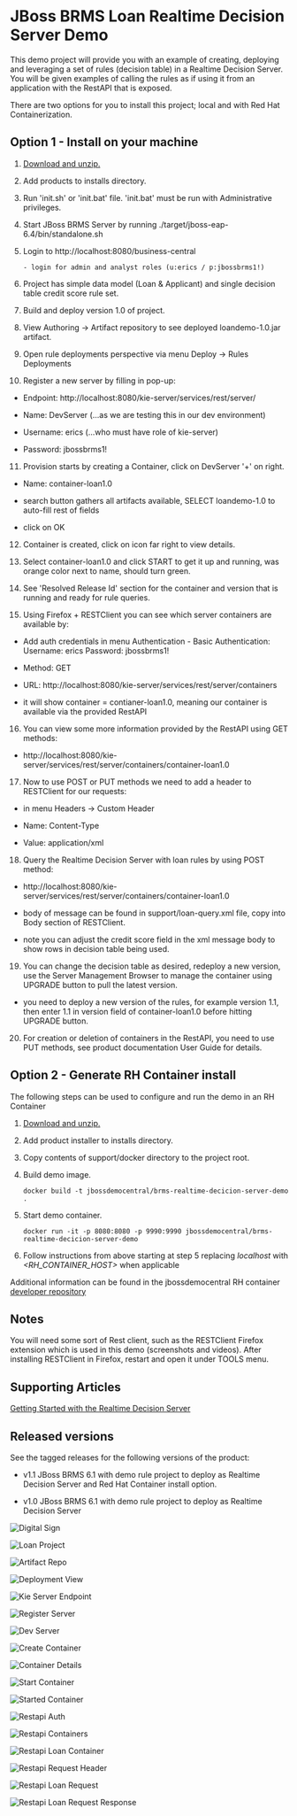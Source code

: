 JBoss BRMS Loan Realtime Decision Server Demo 
=============================================
This demo project will provide you with an example of creating, deploying and leveraging a set of rules
(decision table) in a Realtime Decision Server. You will be given examples of calling the rules as if
using it from an application with the RestAPI that is exposed.

There are two options for you to install this project; local and with Red Hat Containerization.


Option 1 - Install on your machine
----------------------------------
1. [Download and unzip.](https://github.com/jbossdemocentral/brms-loan-realtime-decicion-server-demo/archive/master.zip)

2. Add products to installs directory.

3. Run 'init.sh' or 'init.bat' file. 'init.bat' must be run with Administrative privileges.

4. Start JBoss BRMS Server by running ./target/jboss-eap-6.4/bin/standalone.sh

5. Login to http://localhost:8080/business-central

    ```
    - login for admin and analyst roles (u:erics / p:jbossbrms1!)
    ```
6. Project has simple data model (Loan & Applicant) and single decision table credit score rule set.

7. Build and deploy version 1.0 of project.

8. View Authoring -> Artifact repository to see deployed loandemo-1.0.jar artifact.

9. Open rule deployments perspective via menu Deploy -> Rules Deployments

10. Register a new server by filling in pop-up:

  - Endpoint: http://localhost:8080/kie-server/services/rest/server/
  
  - Name: DevServer (...as we are testing this in our dev environment)

  - Username: erics (...who must have role of kie-server)

  - Password: jbossbrms1!

11. Provision starts by creating a Container, click on DevServer '+' on right.

  - Name: container-loan1.0

  - search button gathers all artifacts available, SELECT loandemo-1.0 to auto-fill rest of fields

  - click on OK

12. Container is created, click on icon far right to view details.

13. Select container-loan1.0 and click START to get it up and running, was orange color next to name, should turn green.

14. See 'Resolved Release Id' section for the container and version that is running and ready for rule queries.

15. Using Firefox + RESTClient you can see which server containers are available by:

   - Add auth credentials in menu Authentication - Basic Authentication:  Username: erics    Password: jbossbrms1!

   - Method: GET

   - URL: http://localhost:8080/kie-server/services/rest/server/containers

   - it will show container = contianer-loan1.0, meaning our container is available via the provided RestAPI 

16. You can view some more information provided by the RestAPI using GET methods:

   - http://localhost:8080/kie-server/services/rest/server/containers/container-loan1.0

17. Now to use POST or PUT methods we need to add a header to RESTClient for our requests:

   - in menu Headers -> Custom Header

   - Name: Content-Type

   - Value: application/xml

18. Query the Realtime Decision Server with loan rules by using POST method:

   - http://localhost:8080/kie-server/services/rest/server/containers/container-loan1.0

   - body of message can be found in support/loan-query.xml file, copy into Body section of RESTClient.

   - note you can adjust the credit score field in the xml message body to show rows in decision table being used.

19. You can change the decision table as desired, redeploy a new version, use the Server Management Browser to manage the container
		using UPGRADE button to pull the latest version.

   - you need to deploy a new version of the rules, for example version 1.1, then enter 1.1 in version field of container-loan1.0
     before hitting UPGRADE button.

20. For creation or deletion of containers in the RestAPI, you need to use PUT methods, see product documentation User Guide for
		details.


Option 2 - Generate RH Container install
-----------------------------------------
The following steps can be used to configure and run the demo in an RH Container

1. [Download and unzip.](https://github.com/jbossdemocentral/brms-realtime-decicion-server-demo/archive/master.zip)

2. Add product installer to installs directory.

3. Copy contents of support/docker directory to the project root.

4. Build demo image.

	```
	docker build -t jbossdemocentral/brms-realtime-decicion-server-demo .
	```
5. Start demo container.

	```
	docker run -it -p 8080:8080 -p 9990:9990 jbossdemocentral/brms-realtime-decicion-server-demo
	```
6. Follow instructions from above starting at step 5 replacing *localhost* with *&lt;RH_CONTAINER_HOST&gt;* when applicable

Additional information can be found in the jbossdemocentral RH container [developer repository](https://github.com/jbossdemocentral/docker-developer)


Notes
-----
You will need some sort of Rest client, such as the RESTClient Firefox extension which is used in this demo (screenshots and
videos). After installing RESTClient in Firefox, restart and open it under TOOLS menu.


Supporting Articles
-------------------
[Getting Started with the Realtime Decision Server](http://www.schabell.org/2015/05/jboss-bpmsuite-quick-guide-getting-started-realtime-decision-server.html)


Released versions
-----------------
See the tagged releases for the following versions of the product:

- v1.1 JBoss BRMS 6.1 with demo rule project to deploy as Realtime Decision Server and Red Hat Container install option.

- v1.0 JBoss BRMS 6.1 with demo rule project to deploy as Realtime Decision Server


![Digital Sign](https://raw.githubusercontent.com/jbossdemocentral/brms-loan-realtime-decision-server-demo/master/docs/demo-images/digital-sign.jpg)

![Loan Project](https://raw.githubusercontent.com/jbossdemocentral/brms-loan-realtime-decision-server-demo/master/docs/demo-images/loan-prj-overview.png)

![Artifact Repo](https://raw.githubusercontent.com/jbossdemocentral/brms-loan-realtime-decision-server-demo/master/docs/demo-images/artifact-repo-loandemo.png)

![Deployment View](https://raw.githubusercontent.com/jbossdemocentral/brms-loan-realtime-decision-server-demo/master/docs/demo-images/clean-rules-deployment-view.png)

![Kie Server Endpoint](https://raw.githubusercontent.com/jbossdemocentral/brms-loan-realtime-decision-server-demo/master/docs/demo-images/kie-server-endpoint.png)

![Register Server](https://raw.githubusercontent.com/jbossdemocentral/brms-loan-realtime-decision-server-demo/master/docs/demo-images/register-dev-server.png)

![Dev Server](https://raw.githubusercontent.com/jbossdemocentral/brms-loan-realtime-decision-server-demo/master/docs/demo-images/dev-server.png)

![Create Container](https://raw.githubusercontent.com/jbossdemocentral/brms-loan-realtime-decision-server-demo/master/docs/demo-images/create-container.png)

![Container Details](https://raw.githubusercontent.com/jbossdemocentral/brms-loan-realtime-decision-server-demo/master/docs/demo-images/container-details.png)

![Start Container](https://raw.githubusercontent.com/jbossdemocentral/brms-loan-realtime-decision-server-demo/master/docs/demo-images/start-container.png)

![Started Container](https://raw.githubusercontent.com/jbossdemocentral/brms-loan-realtime-decision-server-demo/master/docs/demo-images/started-container.png)

![Restapi Auth](https://raw.githubusercontent.com/jbossdemocentral/brms-loan-realtime-decision-server-demo/master/docs/demo-images/restapi-basic-authentication.png)

![Restapi Containers](https://raw.githubusercontent.com/jbossdemocentral/brms-loan-realtime-decision-server-demo/master/docs/demo-images/restapi-containers.png)

![Restapi Loan Container](https://raw.githubusercontent.com/jbossdemocentral/brms-loan-realtime-decision-server-demo/master/docs/demo-images/restapi-container-loan1.0.png)

![Restapi Request Header](https://raw.githubusercontent.com/jbossdemocentral/brms-loan-realtime-decision-server-demo/master/docs/demo-images/restapi-request-header.png)

![Restapi Loan Request](https://raw.githubusercontent.com/jbossdemocentral/brms-loan-realtime-decision-server-demo/master/docs/demo-images/restapi-loan-request.png)

![Restapi Loan Request Response](https://raw.githubusercontent.com/jbossdemocentral/brms-loan-realtime-decision-server-demo/master/docs/demo-images/restapi-loan-request-response.png)

